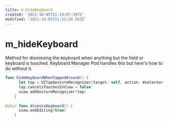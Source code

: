 ```yaml
---
title: m_hideKeyboard
created: '2021-10-05T21:19:07.397Z'
modified: '2021-10-05T21:23:29.543Z'
---
```


# m_hideKeyboard 

Method for dismissing the keyboard when anything but the field or keyboard is touched. Keyboard Manager Pod handles this but here's how to do without it.

```swift 
func hideKeyboardWhenTappedAround() {
      let tap = UITapGestureRecognizer(target: self, action: #selector(UIViewController.dismissKeyboard))
      tap.cancelsTouchesInView = false
      view.addGestureRecognizer(tap)
    }
    
@objc func dismissKeyboard() {
      view.endEditing(true)
    }
```
